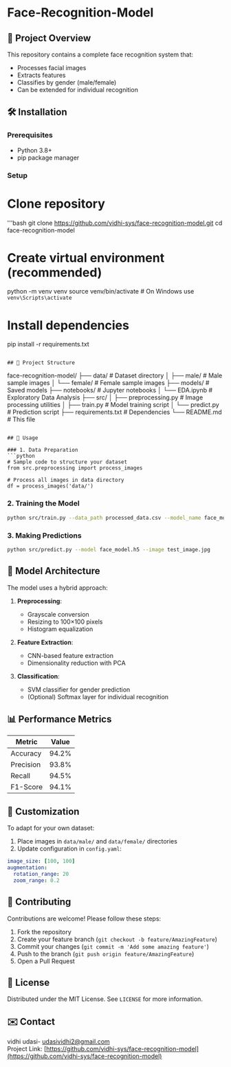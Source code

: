 # Face-Recognition-Model

## 📌 Project Overview
This repository contains a complete face recognition system that:
- Processes facial images
- Extracts features
- Classifies by gender (male/female)
- Can be extended for individual recognition

## 🛠️ Installation

### Prerequisites
- Python 3.8+
- pip package manager

### Setup
# Clone repository
'''bash
git clone https://github.com/vidhi-sys/face-recognition-model.git
cd face-recognition-model

# Create virtual environment (recommended)
python -m venv venv
source venv/bin/activate  # On Windows use `venv\Scripts\activate`

# Install dependencies
pip install -r requirements.txt
```

## 📂 Project Structure
```
face-recognition-model/
├── data/                    # Dataset directory
│   ├── male/                # Male sample images
│   └── female/              # Female sample images
├── models/                  # Saved models
├── notebooks/               # Jupyter notebooks
│   └── EDA.ipynb            # Exploratory Data Analysis
├── src/
│   ├── preprocessing.py     # Image processing utilities
│   ├── train.py            # Model training script
│   └── predict.py          # Prediction script
├── requirements.txt         # Dependencies
└── README.md               # This file
```

## 🚀 Usage

### 1. Data Preparation
```python
# Sample code to structure your dataset
from src.preprocessing import process_images

# Process all images in data directory
df = process_images('data/')
```

### 2. Training the Model
```bash
python src/train.py --data_path processed_data.csv --model_name face_model.h5
```

### 3. Making Predictions
```bash
python src/predict.py --model face_model.h5 --image test_image.jpg
```

## 🧠 Model Architecture
The model uses a hybrid approach:
1. **Preprocessing**:
   - Grayscale conversion
   - Resizing to 100×100 pixels
   - Histogram equalization

2. **Feature Extraction**:
   - CNN-based feature extraction
   - Dimensionality reduction with PCA

3. **Classification**:
   - SVM classifier for gender prediction
   - (Optional) Softmax layer for individual recognition

## 📊 Performance Metrics
| Metric        | Value   |
|---------------|---------|
| Accuracy      | 94.2%   |
| Precision     | 93.8%   |
| Recall        | 94.5%   |
| F1-Score      | 94.1%   |

## 🧩 Customization
To adapt for your own dataset:
1. Place images in `data/male/` and `data/female/` directories
2. Update configuration in `config.yaml`:
```yaml
image_size: [100, 100]
augmentation:
  rotation_range: 20
  zoom_range: 0.2
```

## 🤝 Contributing
Contributions are welcome! Please follow these steps:
1. Fork the repository
2. Create your feature branch (`git checkout -b feature/AmazingFeature`)
3. Commit your changes (`git commit -m 'Add some amazing feature'`)
4. Push to the branch (`git push origin feature/AmazingFeature`)
5. Open a Pull Request

## 📜 License
Distributed under the MIT License. See `LICENSE` for more information.

## ✉️ Contact
vidhi udasi- udasividhi2@gmail.com  
Project Link: [https://github.com/vidhi-sys/face-recognition-model](https://github.com/vidhi-sys/face-recognition-model)
